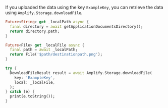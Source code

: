 If you uploaded the data using the key `ExampleKey`, you can retrieve the data using `Amplify.Storage.downloadFile`.

```dart
Future<String> get _localPath async {
  final directory = await getApplicationDocumentsDirectory();
  return directory.path;
}

Future<File> get _localFile async {
  final path = await _localPath;
  return File('$path/destinationpath.png');
}

try {
  DownloadFileResult result = await Amplify.Storage.downloadFile(
    key: 'ExampleKey',
    local: _localFile,
  );
} catch (e) {
  print(e.toString());
}
```
